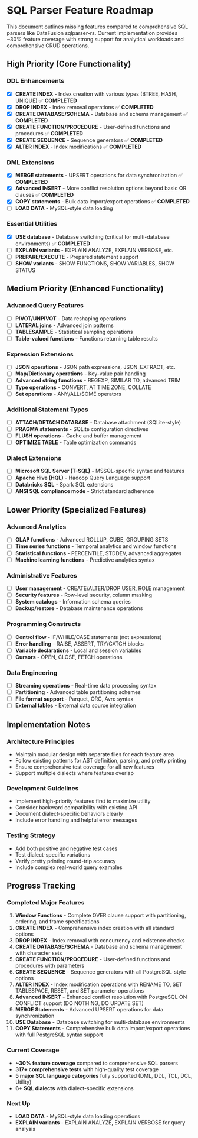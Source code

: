 # SQL Parser Feature Roadmap

This document outlines missing features compared to comprehensive SQL parsers like DataFusion sqlparser-rs. Current implementation provides ~30% feature coverage with strong support for analytical workloads and comprehensive CRUD operations.

## High Priority (Core Functionality)

### DDL Enhancements
- [x] **CREATE INDEX** - Index creation with various types (BTREE, HASH, UNIQUE) ✅ **COMPLETED**
- [x] **DROP INDEX** - Index removal operations ✅ **COMPLETED**
- [x] **CREATE DATABASE/SCHEMA** - Database and schema management ✅ **COMPLETED**
- [x] **CREATE FUNCTION/PROCEDURE** - User-defined functions and procedures ✅ **COMPLETED**
- [x] **CREATE SEQUENCE** - Sequence generators ✅ **COMPLETED**
- [x] **ALTER INDEX** - Index modifications ✅ **COMPLETED**

### DML Extensions  
- [x] **MERGE statements** - UPSERT operations for data synchronization ✅ **COMPLETED**
- [x] **Advanced INSERT** - More conflict resolution options beyond basic OR clauses ✅ **COMPLETED**
- [x] **COPY statements** - Bulk data import/export operations ✅ **COMPLETED**
- [ ] **LOAD DATA** - MySQL-style data loading

### Essential Utilities
- [x] **USE database** - Database switching (critical for multi-database environments) ✅ **COMPLETED**
- [ ] **EXPLAIN variants** - EXPLAIN ANALYZE, EXPLAIN VERBOSE, etc.
- [ ] **PREPARE/EXECUTE** - Prepared statement support
- [ ] **SHOW variants** - SHOW FUNCTIONS, SHOW VARIABLES, SHOW STATUS

## Medium Priority (Enhanced Functionality)

### Advanced Query Features  
- [ ] **PIVOT/UNPIVOT** - Data reshaping operations
- [ ] **LATERAL joins** - Advanced join patterns
- [ ] **TABLESAMPLE** - Statistical sampling operations
- [ ] **Table-valued functions** - Functions returning table results

### Expression Extensions
- [ ] **JSON operations** - JSON path expressions, JSON_EXTRACT, etc.
- [ ] **Map/Dictionary operations** - Key-value pair handling
- [ ] **Advanced string functions** - REGEXP, SIMILAR TO, advanced TRIM
- [ ] **Type operations** - CONVERT, AT TIME ZONE, COLLATE
- [ ] **Set operations** - ANY/ALL/SOME operators

### Additional Statement Types
- [ ] **ATTACH/DETACH DATABASE** - Database attachment (SQLite-style)
- [ ] **PRAGMA statements** - SQLite configuration directives
- [ ] **FLUSH operations** - Cache and buffer management
- [ ] **OPTIMIZE TABLE** - Table optimization commands

### Dialect Extensions
- [ ] **Microsoft SQL Server (T-SQL)** - MSSQL-specific syntax and features
- [ ] **Apache Hive (HQL)** - Hadoop Query Language support  
- [ ] **Databricks SQL** - Spark SQL extensions
- [ ] **ANSI SQL compliance mode** - Strict standard adherence

## Lower Priority (Specialized Features)

### Advanced Analytics
- [ ] **OLAP functions** - Advanced ROLLUP, CUBE, GROUPING SETS
- [ ] **Time series functions** - Temporal analytics and window functions
- [ ] **Statistical functions** - PERCENTILE, STDDEV, advanced aggregates
- [ ] **Machine learning functions** - Predictive analytics syntax

### Administrative Features  
- [ ] **User management** - CREATE/ALTER/DROP USER, ROLE management
- [ ] **Security features** - Row-level security, column masking
- [ ] **System catalogs** - Information schema queries
- [ ] **Backup/restore** - Database maintenance operations

### Programming Constructs
- [ ] **Control flow** - IF/WHILE/CASE statements (not expressions)
- [ ] **Error handling** - RAISE, ASSERT, TRY/CATCH blocks
- [ ] **Variable declarations** - Local and session variables
- [ ] **Cursors** - OPEN, CLOSE, FETCH operations

### Data Engineering
- [ ] **Streaming operations** - Real-time data processing syntax
- [ ] **Partitioning** - Advanced table partitioning schemes  
- [ ] **File format support** - Parquet, ORC, Avro syntax
- [ ] **External tables** - External data source integration

## Implementation Notes

### Architecture Principles
- Maintain modular design with separate files for each feature area
- Follow existing patterns for AST definition, parsing, and pretty printing
- Ensure comprehensive test coverage for all new features
- Support multiple dialects where features overlap

### Development Guidelines
- Implement high-priority features first to maximize utility
- Consider backward compatibility with existing API
- Document dialect-specific behaviors clearly
- Include error handling and helpful error messages

### Testing Strategy
- Add both positive and negative test cases
- Test dialect-specific variations
- Verify pretty printing round-trip accuracy
- Include complex real-world query examples

## Progress Tracking

### Completed Major Features
1. **Window Functions** - Complete OVER clause support with partitioning, ordering, and frame specifications
2. **CREATE INDEX** - Comprehensive index creation with all standard options
3. **DROP INDEX** - Index removal with concurrency and existence checks
4. **CREATE DATABASE/SCHEMA** - Database and schema management with character sets
5. **CREATE FUNCTION/PROCEDURE** - User-defined functions and procedures with parameters
6. **CREATE SEQUENCE** - Sequence generators with all PostgreSQL-style options
7. **ALTER INDEX** - Index modification operations with RENAME TO, SET TABLESPACE, RESET, and SET parameter operations
8. **Advanced INSERT** - Enhanced conflict resolution with PostgreSQL ON CONFLICT support (DO NOTHING, DO UPDATE SET)
9. **MERGE Statements** - Advanced UPSERT operations for data synchronization
10. **USE Database** - Database switching for multi-database environments
11. **COPY Statements** - Comprehensive bulk data import/export operations with full PostgreSQL syntax support

### Current Coverage
- **~30% feature coverage** compared to comprehensive SQL parsers
- **317+ comprehensive tests** with high-quality test coverage
- **5 major SQL language categories** fully supported (DML, DDL, TCL, DCL, Utility)
- **6+ SQL dialects** with dialect-specific extensions

### Next Up
- **LOAD DATA** - MySQL-style data loading operations
- **EXPLAIN variants** - EXPLAIN ANALYZE, EXPLAIN VERBOSE for query analysis